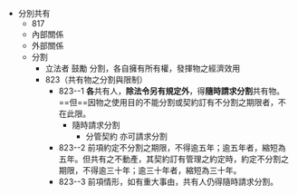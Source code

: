- 分別共有
	- 817
	- 內部關係
	- 外部關係
	- 分割
		- 立法者 鼓勵 分割，各自擁有所有權，發揮物之經濟效用
		- 823（共有物之分割與限制）
			- 823--1 **各**共有人，**除法令另有規定外**，得**隨時請求分割**共有物。==但==因物之使用目的不能分割或契約訂有不分割之期限者，不在此限。
				- 隨時請求分割
					- 分管契約 亦可請求分割
			- 823--2 前項約定不分割之期限，不得逾五年；逾五年者，縮短為五年。但共有之不動產，其契約訂有管理之約定時，約定不分割之期限，不得逾三十年；逾三十年者，縮短為三十年。
			- 823--3 前項情形，如有重大事由，共有人仍得隨時請求分割。